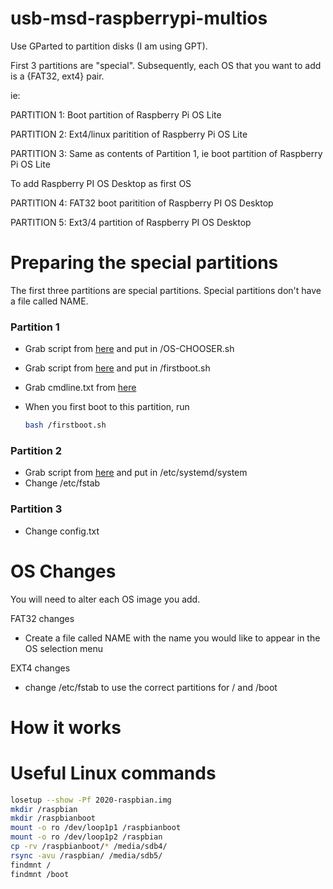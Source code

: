 # usb-msd-raspberrypi-multios

Use GParted to partition disks (I am using GPT).


First 3 partitions are "special".
Subsequently, each OS that you want to add is a {FAT32, ext4} pair.

ie:

PARTITION 1: Boot partition of Raspberry Pi OS Lite 

PARTITION 2: Ext4/linux paritition of Raspberry Pi OS Lite

PARTITION 3:  Same as contents of Partition 1, ie boot partition of Raspberry Pi OS Lite 

To add Raspberry PI OS Desktop as first OS

PARTITION 4: FAT32 boot paritition of Raspberry PI OS Desktop

PARTITION 5: Ext3/4 partition of Raspberry PI OS Desktop

# Preparing the special partitions

The first three partitions are special partitions. Special partitions don't have a file called NAME.

### Partition 1 

* Grab script from [here](https://raw.githubusercontent.com/raspberrypisig/usb-msd-raspberrypi-multios/master/OS-CHOOSER.sh)
  and put in /OS-CHOOSER.sh
* Grab script from [here](https://raw.githubusercontent.com/raspberrypisig/usb-msd-raspberrypi-multios/master/firstboot.sh) and
  put in /firstboot.sh 
* Grab cmdline.txt from [here](https://github.com/raspberrypisig/usb-msd-raspberrypi-multios/raw/master/cmdline.txt)
* When you first boot to this partition, run

  ```sh
  bash /firstboot.sh
  ```

### Partition 2
* Grab script from [here](https://raw.githubusercontent.com/raspberrypisig/usb-msd-raspberrypi-multios/master/oschooser.service)
  and put in /etc/systemd/system 
* Change /etc/fstab 

### Partition 3

* Change config.txt

# OS Changes

You will need to alter each OS image you add.

FAT32 changes

* Create a file called NAME with the name you would like to appear in the OS selection menu

EXT4 changes

* change /etc/fstab to use the correct partitions for / and /boot


# How it works


# Useful Linux commands

```sh
losetup --show -Pf 2020-raspbian.img
mkdir /raspbian
mkdir /raspbianboot
mount -o ro /dev/loop1p1 /raspbianboot
mount -o ro /dev/loop1p2 /raspbian
cp -rv /raspbianboot/* /media/sdb4/
rsync -avu /raspbian/ /media/sdb5/
findmnt /
findmnt /boot
```



